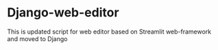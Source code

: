 # Django-web-editor
This is updated script for web editor based on Streamlit web-framework and moved to Django
